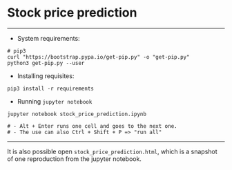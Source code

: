 # Stock price prediction
_______

- System requirements:
```
# pip3
curl "https://bootstrap.pypa.io/get-pip.py" -o "get-pip.py"
python3 get-pip.py --user
```
- Installing requisites:

```
pip3 install -r requirements
```

- Running `jupyter notebook`
```
jupyter notebook stock_price_prediction.ipynb
```
    # - Alt + Enter runs one cell and goes to the next one.
    # - The use can also Ctrl + Shift + P => "run all"

_______

It is also possible open `stock_price_prediction.html`, which is a snapshot of
one reproduction from the jupyter notebook.
